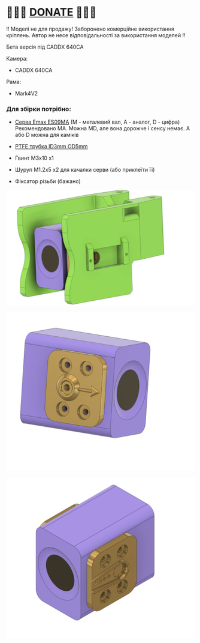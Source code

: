 
# 🍩🍩🍩 [DONATE](https://send.monobank.ua/jar/8GPxyGjM8E) 🍩🍩🍩

‼️ Моделі не для продажу! Заборонено комерційне використання кріплень. Автор не несе відповідальності за використання моделей ‼️

Бета версія під CADDX 640CA 

Камера:

- CADDX 640CA

Рама:

- Mark4V2


### Для збірки потрібно:
- [Серва Emax ES09MA](https://vi.aliexpress.com/item/4000975385342.html) (M - металевий вал, A - аналог, D - цифра) Рекомендовано MA. Можна MD, але вона дорожче і сенсу немає. A або D можна для каміків

- [PTFE трубка ID3mm OD5mm](https://vi.aliexpress.com/item/1005001446770552.html)
- Гвинт M3x10 x1
- Шуруп M1.2x5 x2 для качалки серви (або приклеїти її)
- Фіксатор різьби (бажано)



![](/FPV_CAMERA_MOUNT/Povorotna/V3/wide_beta/media/1.png)

![](/FPV_CAMERA_MOUNT/Povorotna/V3/wide_beta/media/2.png)

![](/FPV_CAMERA_MOUNT/Povorotna/V3/wide_beta/media/3.png)


